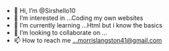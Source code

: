 - 👋 Hi, I’m @Sirshello10
- 👀 I’m interested in ...Coding my own websites
- 🌱 I’m currently learning ...Html but i know the basics
- 💞️ I’m looking to collaborate on ...
- 📫 How to reach me ...morrislangston41@gmail.com

<!---
Sirshello10/Sirshello10 is a ✨ special ✨ repository because its `README.md` (this file) appears on your GitHub profile.
You can click the Preview link to take a look at your changes.
--->
